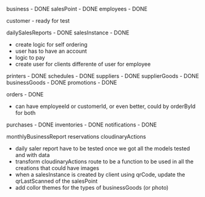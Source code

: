 business - DONE
salesPoint - DONE
employees - DONE


customer - ready for test


dailySalesReports - DONE
salesInstance - DONE
- create logic for self ordering
- user has to have an account
- logic to pay
- create user for clients differente of user for employee



printers - DONE
schedules - DONE
suppliers - DONE
supplierGoods - DONE
businessGoods - DONE
promotions - DONE

orders - DONE
- can have employeeId or customerId, or even better, could by orderById for both

purchases - DONE
inventories - DONE
notifications - DONE

monthlyBusinessReport
reservations
cloudinaryActions

- daily saler report have to be tested once we got all the models tested and with data
- transform cloudinaryActions route to be a function to be used in all the creations that could have images
- when a salesInstance is created by client using qrCode, update the qrLastScanned of the salesPoint
- add collor themes for the types of businessGoods (or photo)